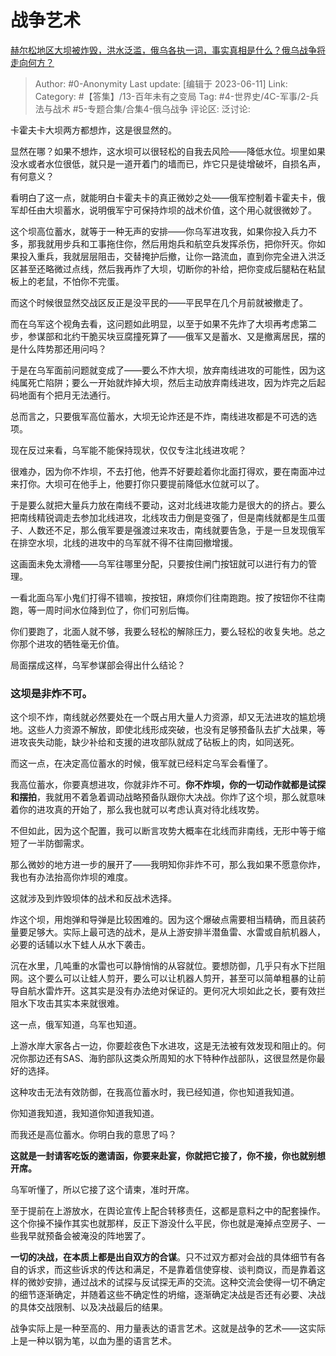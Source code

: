 # 战争艺术
[赫尔松地区大坝被炸毁，洪水泛滥，俄乌各执一词，事实真相是什么？俄乌战争将走向何方？](https://www.zhihu.com/question/605068506/answer/3064144211)

> Author: #0-Anonymity
> Last update: [编辑于 2023-06-11]
> Link:
> Category: #【答集】/13-百年未有之变局
> Tag:  #4-世界史/4C-军事/2-兵法与战术 #5-专题合集/合集4-俄乌战争
> 评论区:
> 泛讨论:

卡霍夫卡大坝两方都想炸，这是很显然的。

显然在哪？如果不想炸，这水坝可以很轻松的自我去风险——降低水位。坝里如果没水或者水位很低，就只是一道开着门的墙而已，炸它只是徒增破坏，自损名声，有何意义？

看明白了这一点，就能明白卡霍夫卡的真正微妙之处——俄军控制着卡霍夫卡，俄军却任由大坝蓄水，说明俄军宁可保持炸坝的战术价值，这个用心就很微妙了。

这个坝高位蓄水，就等于一种无声的安排——你乌军进攻我，如果你投入兵力不多，那我就用步兵和工事拖住你，然后用炮兵和航空兵发挥杀伤，把你歼灭。你如果投入重兵，我就层层阻击，交替掩护后撤，让你一路流血，直到你完全进入洪泛区甚至还略微过点线，然后我再炸了大坝，切断你的补给，把你变成后腿粘在粘鼠板上的老鼠，不怕你不完蛋。

而这个时候很显然交战区反正是没平民的——平民早在几个月前就被撤走了。

而在乌军这个视角去看，这问题如此明显，以至于如果不先炸了大坝再考虑第二步，参谋部和北约干脆买块豆腐撞死算了——俄军又是蓄水、又是撤离居民，摆的是什么阵势那还用问吗？

于是在乌军面前问题就变成了——要么不炸大坝，放弃南线进攻的可能性，因为这纯属死亡陷阱；要么一开始就炸掉大坝，然后主动放弃南线进攻，因为炸完之后起码地面有个把月无法通行。

总而言之，只要俄军高位蓄水，大坝无论炸还是不炸，南线进攻都是不可选的选项。

现在反过来看，乌军能不能保持现状，仅仅专注北线进攻呢？

很难办，因为你不炸坝，不去打他，他弄不好要趁着你北面打得欢，要在南面冲过来打你。大坝可在他手上，他要打你只要提前降低水位就可以了。

于是要么就把大量兵力放在南线不要动，这对北线进攻能力是很大的的挤占。要么把南线精锐调走去参加北线进攻，北线攻击力倒是变强了，但是南线就都是生瓜蛋子、人数还不足，那么俄军要是强渡过来攻击，南线就要告急，于是一旦发现俄军在排空水坝，北线的进攻中的乌军就不得不往南回撤增援。

这画面未免太滑稽——乌军往哪里分配，只要按住闸门按钮就可以进行有力的管理。

一看北面乌军小鬼们打得不错嘛，按按钮，麻烦你们往南跑跑。按了按钮你不往南跑，等一周时间水位降到位了，你们可别后悔。

你们要跑了，北面人就不够，我要么轻松的解除压力，要么轻松的收复失地。总之你那个进攻的牺牲毫无价值。

局面摆成这样，乌军参谋部会得出什么结论？

### 这坝是非炸不可。 ###

这个坝不炸，南线就必然要处在一个既占用大量人力资源，却又无法进攻的尴尬境地。这些人力资源不解放，即使北线形成突破，也没有足够预备队去扩大战果，等进攻丧失动能，缺少补给和支援的进攻部队就成了砧板上的肉，如同送死。

而这一点，在决定高位蓄水的时候，俄军就已经料定乌军会看懂了。

我高位蓄水，你要真想进攻，你就非炸不可。**你不炸坝，你的一切动作就都是试探和摆拍**，我就用不着急着调动战略预备队跟你大决战。你炸了这个坝，那么就意味着你的进攻真的开始了，那么我也就可以考虑认真对待北线攻势。

不但如此，因为这个配置，我可以断言攻势大概率在北线而非南线，无形中等于缩短了一半防御需求。

那么微妙的地方进一步的展开了——我明知你非炸不可，那么我如果不愿意你炸，我也有办法抬高你炸坝的难度。

这就涉及到炸毁坝体的战术和反战术选择。

炸这个坝，用炮弹和导弹是比较困难的。因为这个爆破点需要相当精确，而且装药量要足够大。实际上最可选的战术，是从上游安排半潜鱼雷、水雷或自航机器人，必要的话辅以水下蛙人从水下袭击。

沉在水里，几吨重的水雷也可以静悄悄的从容就位。要想防御，几乎只有水下拦阻网。这个要么可以让蛙人剪开，要么可以让机器人剪开，甚至可以简单粗暴的让前导自航水雷炸开。这其实是没有办法绝对保证的。更何况大坝如此之长，要有效拦阻水下攻击其实本来就很难。

这一点，俄军知道，乌军也知道。

上游水岸大家各占一边，你要趁夜色下水进攻，这是无法被有效发现和阻止的。何况你那边还有SAS、海豹部队这类众所周知的水下特种作战部队，这很显然是你最好的选择。

这种攻击无法有效防御，在我高位蓄水时，我已经知道，你也知道我知道。

你知道我知道，我知道你知道我知道。

而我还是高位蓄水。你明白我的意思了吗？

**这就是一封请客吃饭的邀请函，你要来赴宴，你就把它接了，你不接，你也就别想开席。**

乌军听懂了，所以它接了这个请柬，准时开席。

至于提前在上游放水，在舆论宣传上配合转移责任，这都是意料之中的配套操作。这个你操不操作其实也就那样，反正下游没什么平民，你也就是淹掉点空房子、一些我早就预备会被淹没的阵地罢了。

**一切的决战，在本质上都是出自双方的合谋**。只不过双方都对会战的具体细节有各自的诉求，而这些诉求的传达和满足，不是靠着信使穿梭、谈判商议，而是靠着这样的微妙安排，通过战术的试探与反试探无声的交流。这种交流会使得一切不确定的细节逐渐确定，并随着这些不确定性的坍缩，逐渐确定决战是否还有必要、决战的具体交战限制、以及决战最后的结果。

战争实际上是一种至高的、用力量表达的语言艺术。这就是战争的艺术——这实际上是一种以钢为笔，以血为墨的语言艺术。
